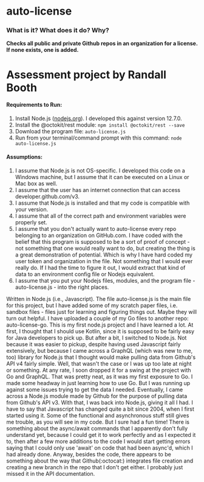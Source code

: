 # auto-license
### What is it? What does it do? Why? ###
**Checks all public and private Github repos in an organization for a license. If none exists, one is added.**

# Assessment project by Randall Booth #

#### Requirements to Run: ####
1. Install Node.js ([nodejs.org](https://nodejs.org/en/)). I developed this against version 12.7.0.
2. Install the @octokit/rest module: ```npm install @octokit/rest --save```
3. Download the program file: ```auto-license.js```
4. Run from your terminal/command prompt with this command: ```node auto-license.js```


#### Assumptions: ####
1. I assume that Node.js is not OS-specific. I developed this code on a Windows machine, but I assume that it can be executed on a Linux or Mac box as well.
2. I assume that the user has an internet connection that can access developer.github.com/v3.
3. I assume that Node.js is installed and that my code is compatible with your version.
4. I assume that all of the correct path and environment variables were properly set.
5. I assume that you don't actually want to auto-license every repo belonging to an organization on GitHub.com. I have coded with the belief that this program is supposed to be a sort of proof of concept - not something that one would really want to do, but creating the thing is a great demonstration of potential. Which is why I have hard coded my user token and organization in the file. Not something that I would ever really do. If I had the time to figure it out, I would extract that kind of data to an environment config file or Nodejs equivalent.
6. I assume that you put your Nodejs files, modules, and the program file - auto-license.js - into the right places.

Written in Node.js (i.e., Javascript). The file auto-license.js is the main file for this project, but I have added some of my scratch paper files, i.e. sandbox files - files just for learning and figuring things out. Maybe they will turn out helpful. I have uploaded a couple of my Go files to another repo: auto-license-go. This is my first node.js project and I have learned a lot. At first, I thought that I should use Kotlin, since it is supposed to be fairly easy for Java developers to pick up. But after a bit, I switched to Node.js. Not because it was easier to pickup, despite having used Javascript fairly extensively, but because I came across a GraphQL (which was new to me, too) library for Node.js that I thought would make pulling data from Github's API v4 fairly simple. Well, that wasn't the case or I was up too late at night or something. At any rate, I soon dropped it for a swing at the project with Go and GraphQL. That was pretty neat, as it was my first exposure to Go. I made some headway in just learning how to use Go. But I was running up against some issues trying to get the data I needed. Eventually, I came across a Node.js module made by Github for the purpose of pulling data from Github's API v3. With that, I was back into Node.js, giving it all I had. I have to say that Javascript has changed quite a bit since 2004, when I first started using it. Some of the functional and asynchronous stuff still gives me trouble, as you will see in my code. But I sure had a fun time! There is something about the async/await commands that I apparently don't fully understand yet, because I could get it to work perfectly and as I expected it to, then after a few more additions to the code I would start getting errors saying that I could only use 'await' on code that had been async'd, which I had already done. Anyway, besides the code, there appears to be something about the way that Github(:octocat:) integrates file creation and creating a new branch in the repo that I don't get either. I probably just missed it in the API documentation.
